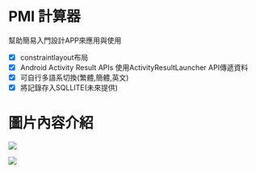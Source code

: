 # PMI 計算器
幫助簡易入門設計APP來應用與使用

- [x] constraintlayout布局
- [x] Android Activity Result APIs 使用ActivityResultLauncher API傳遞資料
- [x] 可自行多語系切換(繁體,簡體,英文)
- [x] 將記錄存入SQLLITE(未來提供)

# 圖片內容介紹
![](https://i.imgur.com/hSuIc5K.jpg)

![](https://i.imgur.com/IKxjUt2.png)
